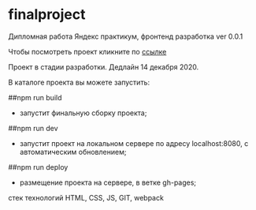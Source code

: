 # finalproject
Дипломная работа Яндекс практикум, фронтенд разработка
ver 0.0.1

Чтобы посмотреть проект кликните по [ссылке](https://haneulsky.github.io/finalproject/)

Проект в стадии разработки. Дедлайн 14 декабря 2020.

В каталоге проекта вы можете запустить:

##npm run build

* запустит финальную сборку проекта;

##npm run dev

* запустит проект на локальном сервере по адресу localhost:8080, с автоматическим обновлением;

##npm run deploy

* размещение проекта на сервере, в ветке gh-pages;


стек технологий HTML, CSS, JS, GIT, webpack
